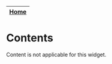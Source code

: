 | [Home](../README.md) |
|----------------------|

# Contents
Content is not applicable for this widget.
